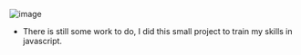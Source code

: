 ![image](https://user-images.githubusercontent.com/106710722/189220888-c320f230-f167-4e8f-ab60-b2693869bc5d.png)

- There is still some work to do, I did this small project to train my skills in javascript.
